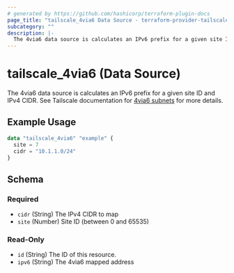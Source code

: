 ```yaml
---
# generated by https://github.com/hashicorp/terraform-plugin-docs
page_title: "tailscale_4via6 Data Source - terraform-provider-tailscale"
subcategory: ""
description: |-
  The 4via6 data source is calculates an IPv6 prefix for a given site ID and IPv4 CIDR. See Tailscale documentation for 4via6 subnets https://tailscale.com/kb/1201/4via6-subnets/ for more details.
---
```


# tailscale_4via6 (Data Source)

The 4via6 data source is calculates an IPv6 prefix for a given site ID and IPv4 CIDR. See Tailscale documentation for [4via6 subnets](https://tailscale.com/kb/1201/4via6-subnets/) for more details.

## Example Usage

```terraform
data "tailscale_4via6" "example" {
  site = 7
  cidr = "10.1.1.0/24"
}
```

<!-- schema generated by tfplugindocs -->
## Schema

### Required

- `cidr` (String) The IPv4 CIDR to map
- `site` (Number) Site ID (between 0 and 65535)

### Read-Only

- `id` (String) The ID of this resource.
- `ipv6` (String) The 4via6 mapped address
